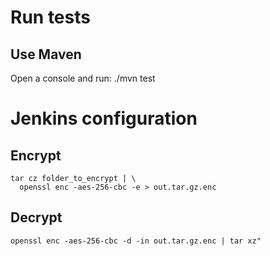 # Run tests
## Use Maven
Open a console and run:
    ./mvn test
# Jenkins configuration
## Encrypt
    tar cz folder_to_encrypt | \
      openssl enc -aes-256-cbc -e > out.tar.gz.enc
## Decrypt
    openssl enc -aes-256-cbc -d -in out.tar.gz.enc | tar xz"
